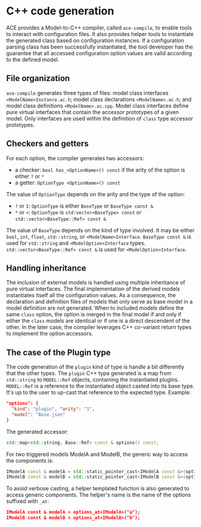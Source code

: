 # C++ code generation

ACE provides a Model-to-C++ compiler, called `ace-compile`, to enable tools to
interact with configuration files. It also provides helper tools to instantiate
the generated class based on configuration instances. If a configuration parsing
class has been successfully instantiated, the tool developer has the guarantee
that all accessed configuration option values are valid according to the defined
model.

## File organization

`ace-compile` generates three types of files: model class interfaces
`<ModelName>Instance.ac.h`; model class declarations `<ModelName>.ac.h`; and
model class definitions `<ModelName>.ac.cpp`. Model class interfaces define pure
virtual interfaces that contain the accessor prototypes of a given model. Only
interfaces are used within the definition of `class` type accessor prototypes.

## Checkers and getters

For each option, the compiler generates two accessors:

* a checker: `bool has_<OptionName>() const` if the arity of the option is either `?` or `*`
* a getter: `OptionType <OptionName>() const`

The value of `OptionType` depends on the arity and the type of the option:

* `?` or `1`: `OptionType` is either `BaseType` or `BaseType const &`
* `*` or `+`: `OptionType` is `std:vector<BaseType> const` or `std::vector<BaseType::Ref> const &`

The value of `BaseType` depends on the kind of type involved. It may be either
`bool`, `int`, `float`, `std::string`, or `<ModelName>Interface`. `BaseType
const &` is used for `std::string` and `<ModelOption>Interface` types.
`std::vector<BaseType::Ref> const &` is used for `<ModelOption>Interface`.

## Handling inheritance

The inclusion of external models is handled using multiple inheritance of pure
virtual interfaces. The final implementation of the derived models instantiates
itself all the configuration values. As a consequence, the declaration and
definition files of models that only serve as base model in a model definition
are not generated. When to included models define the same `class` option, the
option is merged in the final model if and only if either the `class` models are
identical or if one is a direct descendent of the other. In the later case, the
compiler leverages C++ co-variant return types to implement the option
accessors.

## The case of the Plugin type

The code generation of the `plugin` kind of type is handle a bit differently
that the other types. The `plugin` C++ type generated is a map from
`std::string` to `MODEL::Ref` objects, containing the instantiated plugins.
`MODEL::Ref` is a reference to the instantiated object casted into its base
type. It's up to the user to up-cast that reference to the expected type.
Example:

```json
"options": {
  "kind": "plugin", "arity": "1",
  "model": "Base.json"
}
```

The generated accessor:

```cpp
std::map<std::string, Base::Ref> const & options() const;
```

For two triggered models ModelA and ModelB, the generic way to access the components is:

```cpp
IModelA const & modelA = std::static_pointer_cast<IModelA const &>(options().at("a"));
IModelB const & modelB = std::static_pointer_cast<IModelB const &>(options().at("b"));
```

To avoid verbose casting, a helper templated function is also generated to
access generic components. The helper's name is the name of the options suffixed
with `_at`:

```json
IModelA const & modelA = options_at<IModelA>("a");
IModelB const & modelB = options_at<IModelB>("b");
```
